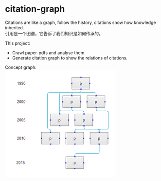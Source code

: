 # citation-graph
Citations are like a graph, follow the history, citations show how knowledge inherited.  
引用是一个图谱，它告诉了我们知识是如何传承的。

This project:  
* Crawl paper-pdfs and analyse them.
* Generate citation graph to show the relations of citations.

Concept graph:  
![citation-graph-demo](https://raw.githubusercontent.com/geekan/citation-graph/master/citation-graph.png)
